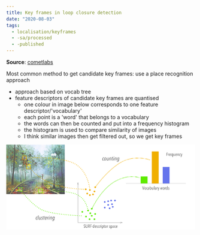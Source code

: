 ```yaml
---
title: Key frames in loop closure detection
date: "2020-08-03"
tags:
  - localisation/keyframes
  - -sa/processed
  - -published
---
```


**Source**: [cometlabs](bibliography/cometlabs.md)

Most common method to get candidate key frames: use a place recognition approach

*   approach based on vocab tree
*   feature descriptors of candidate key frames are quantised
    *   one colour in image below corresponds to one feature descriptor/'vocabulary'
    *   each point is a 'word' that belongs to a vocabulary
    *   the words can then be counted and put into a frequency histogram
    *   the histogram is used to compare similarity of images
    *   I think similar images then get filtered out, so we get key frames

![kf-loop-closure](_img/kf-loop-closure.png)
